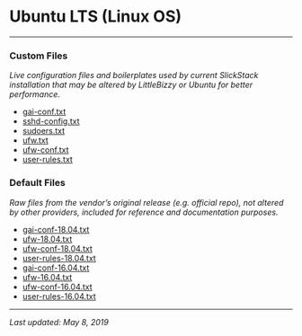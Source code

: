 # Ubuntu LTS (Linux OS)

----

### Custom Files

*Live configuration files and boilerplates used by current SlickStack installation that may be altered by LittleBizzy or Ubuntu for better performance.*

* <a href="gai-conf.txt">gai-conf.txt</a>
* <a href="sshd-config.txt">sshd-config.txt</a>
* <a href="sudoers.txt">sudoers.txt</a>
* <a href="ufw.txt">ufw.txt</a>
* <a href="ufw-conf.txt">ufw-conf.txt</a>
* <a href="user-rules.txt">user-rules.txt</a>

### Default Files

*Raw files from the vendor’s original release (e.g. official repo), not altered by other providers, included for reference and documentation purposes.*

* <a href="gai-conf-18.04.txt">gai-conf-18.04.txt</a>
* <a href="ufw-18.04.txt">ufw-18.04.txt</a>
* <a href="ufw-conf-18.04.txt">ufw-conf-18.04.txt</a>
* <a href="user-rules-18.04.txt">user-rules-18.04.txt</a>
* <a href="gai-conf-16.04.txt">gai-conf-16.04.txt</a>
* <a href="ufw-16.04.txt">ufw-16.04.txt</a>
* <a href="ufw-conf-16.04.txt">ufw-conf-16.04.txt</a>
* <a href="user-rules-16.04.txt">user-rules-16.04.txt</a>

----

*Last updated: May 8, 2019*
